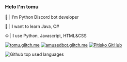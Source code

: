 ### Helo I'm tomu
👋 | I'm Python Discord bot developer 

📍 | I want to learn Java, C#

⚙️ | I use Python, Javascript, HTML&CSS 

<a href="http://tomu.glitch.me/"> <img src="https://img.shields.io/static/v1?label=Web&message=tomu.glitch.me&color=f6fd85&style=venrav" alt="tomu.glitch.me"></a> 
<a href="http://amusedbot.glitch.me/webpage.html"> <img src="https://img.shields.io/static/v1?label=Web&message=amusedbot.glitch.me&color=6364b4&style=venrav" alt="amusedbot.glitch.me"></a> 
<a href="https://github.com/Pitisko"> <img src="https://img.shields.io/github/followers/pitisko.svg?color=474747&style=venrav&label=GitHub&logo=github" alt="Pitisko GitHub"></a> 

<img src="https://github-readme-stats.vercel.app/api/top-langs/?username=Pitisko&layout=compact&theme=light" alt="Github top used languages">
</div>


